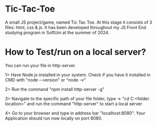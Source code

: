 # Tic-Tac-Toe
A small JS project/game, named Tic Tac Toe. At this stage it consists of 3 files: html, css &amp; js. It has been developed throughout my JS Front End studying program in SoftUni at the summer of 2024.


How to Test/run on a local server?
========================

You can run your file in http-server.

1> Have Node.js installed in your system. Check if you have it installed in CMD with "node --version" or "node -v"

2> Run the command "npm install http-server -g"

3> Navigate to the specific path of your file folder, type -> "cd C:\<folder location>" and run the command "http-server" to start a local server

4> Go to your browser and type in address bar "localhost:8080". Your Application should run now locally on port 8080.